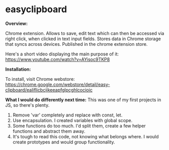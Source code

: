 # easyclipboard

**Overview:**

Chrome extension. Allows to save, edit text which can then be accessed via right click, when clicked in text input fields. 
Stores data in Chrome storage that syncs across devices. Published in the chrome extension store.

Here's a short video displaying the main purpose of it: https://www.youtube.com/watch?v=AYisoc9TKP8

**Installation:**

To install, visit Chrome webstore: https://chrome.google.com/webstore/detail/easy-clipboard/ealiflicbcijkeeapfglpcghlcocioic

**What I would do differently next time:**
This was one of my first projects in JS, so there's plenty.
1. Remove 'var' completely and replace with const, let.
2. Use encapsulation. I created variables with global scope. 
3. Some functions do too much. I'd split them, create a few helper functions and abstract them away.
4. It's tough to read this code, not knowing what belongs where. I would create prototypes and would group functionality.

